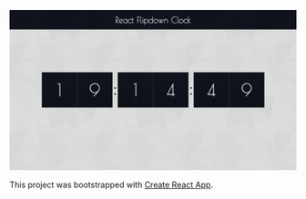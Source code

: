![Screenshot](/screenshot.jpg?raw=true "Screenshot")

This project was bootstrapped with [Create React App](https://github.com/facebookincubator/create-react-app).
